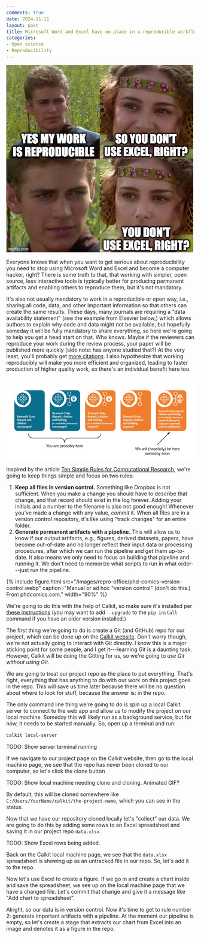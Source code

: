 ```yaml
---
comments: true
date: 2024-11-11
layout: post
title: Microsoft Word and Excel have no place in a reproducible workflow... right?
categories:
- Open science
- Reproducibility
---
```


![Anakin uses Excel.](/images/repro-office/anakin-excel.jpg)

Everyone knows that when you want to get serious about reproducibility
you need to stop using Microsoft Word and Excel and become a computer hacker,
right?
There is some truth to that, that working with simpler, open source,
less interactive tools is typically better for producing permanent artifacts
and enabling others to reproduce them,
but it's not mandatory.

It's also not usually mandatory to work in a reproducible or open way, i.e.,
sharing all code, data, and other important information
so that others can create the same results.
These days, many journals are requiring a "data availability statement"
(see the example from Elsevier below,)
which allows authors to explain why code and data might not be available,
but hopefully someday it will be fully mandatory to share everything,
so here we're going to help you get a head start on that.
Who knows. Maybe if the reviewers can reproduce your work during the review
process, your paper will be published more quickly
(side note: has anyone studied that?)
At the very least, you'll probably get
[more citations](https://doi.org/10.1371/journal.pone.0230416).
I also hypothesize that working reproducibly will make you more efficient
and organized, leading to faster production of higher quality work,
so there's an individual benefit here too.

![Data availability standards.](/images/repro-office/elsevier-research-data-guidelines.png)

Inspired by the article
[Ten Simple Rules for Computational Research](https://doi.org/10.1371/journal.pcbi.1003285),
we're going to keep things simple and focus on two rules:

1. **Keep all files in version control.**
  Something like Dropbox is not sufficient.
  When you make a change you should have to describe that change,
  and that record should exist in the log forever.
  Adding your initials and a number to the filename is also not good enough!
  Whenever you’ve made a change with any value, _commit_ it.
  When all files are in a version control repository, it's like using
  "track changes" for an entire folder.
1. **Generate permanent artifacts with a pipeline.**
  This will allow us to know if our output artifacts, e.g., figures,
  derived datasets, papers,
  have become out-of-date and no longer reflect their input data or
  processing procedures, after which we can run the pipeline and get them
  up-to-date.
  It also means we only need to focus on building that pipeline and running
  it. We don't need to memorize what scripts to run in what order---just
  run the pipeline.

{% include figure.html
src="/images/repro-office/phd-comics-version-control.webp"
caption="Manual or ad hoc "version control" (don't do this.) From phdcomics.com."
width="90%" %}

We're going to do this with the help of Calkit, so make sure it's installed
per
[these instructions](https://github.com/calkit/calkit?tab=readme-ov-file#installation)
(you may want to add `--upgrade` to the `pip install` command if you have
an older version installed.)

The first thing we're going to do is create a Git (and GitHub)
repo for our project,
which can be done up on the [Calkit website](https://calkit.io).
Don't worry though, we're not actually going to interact with Git directly.
I know this is a major sticking point for some people,
and I get it---learning Git is a daunting task.
However, Calkit will be doing the Gitting for us, so we're going to
_use Git without using Git_.

We are going to treat our project repo as the place to put everything.
That's right,
everything that has anything to do with our work on this project
goes in the repo.
This will save us time later because there will be no question about
where to look for stuff, because the answer is: in the repo.

The only command line thing we're going to do is spin up a local Calkit
server to connect to the web app and allow us to modify the project
on our local machine.
Someday this will likely run as a background service,
but for now, it needs to be started manually.
So, open up a terminal and run:

```sh
calkit local-server
```

TODO: Show server terminal running

If we navigate to our project page on the Calkit website,
then go to the local machine page, we see that the repo has never been
cloned to our computer, so let's click the clone button

TODO: Show local machine needing clone and cloning. Animated GIF?

By default, this will be cloned somewhere
like `C:/Users/YourName/calkit/the-project-name`,
which you can see in the status.

Now that we have our repository cloned locally let's "collect" our data.
We are going to do this by adding some rows to an Excel spreadsheet
and saving it in our project repo `data.xlsx`.

TODO: Show Excel rows being added.

Back on the Calkit local machine page,
we see that the `data.xlsx` spreadsheet is showing up as an untracked
file in our repo.
So, let's add it to the repo.

Now let's use Excel to create a figure.
If we go in and create a chart inside and save the spreadsheet,
we see up on the local machine page that we have a changed file.
Let's commit that change and give it a message like
"Add chart to spreadsheet".

Alright, so our data is in version control.
Now it's time to get to rule number 2: generate important artifacts
with a pipeline.
At the moment our pipeline is empty,
so let's create a stage that extracts our chart from Excel into an image
and denotes it as a figure in the repo.
